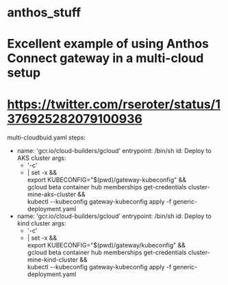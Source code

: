 # anthos_stuff

# Excellent example of using Anthos Connect gateway in a multi-cloud setup
# https://twitter.com/rseroter/status/1376925282079100936

multi-cloudbuid.yaml
steps:
- name: 'gcr.io/cloud-builders/gcloud'
  entrypoint: /bin/sh
  id: Deploy to AKS cluster
  args:
  - '-c'
  - |
    set -x && \
    export KUBECONFIG="$(pwd)/gateway-kubeconfig" && \
    gcloud beta container hub memberships get-credentials cluster-mine-aks-cluster && \
    kubectl --kubeconfig gateway-kubeconfig apply -f generic-deployment.yaml
- name: 'gcr.io/cloud-builders/gcloud'
  entrypoint: /bin/sh
  id: Deploy to kind cluster
  args:
  - '-c'
  - |
  set -x && \
  export KUBECONFIG="$(pwd)/gateway/kubeconfig" && \
  gcloud beta container hub memberships get-credentials cluster-mine-kind-cluster && \
  kubectl --kubeconfig gateway-kubeconfig apply -f generic-deployment.yaml

